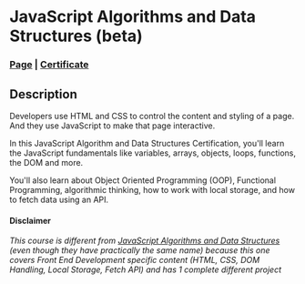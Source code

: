 # JavaScript Algorithms and Data Structures (beta)
### [Page](https://www.freecodecamp.org/learn/javascript-algorithms-and-data-structures-v8/) | [Certificate](https://www.freecodecamp.org/certification/andresgarbarz/javascript-algorithms-and-data-structures-v8)
## Description
Developers use HTML and CSS to control the content and styling of a page. And they use JavaScript to make that page interactive.

In this JavaScript Algorithm and Data Structures Certification, you'll learn the JavaScript fundamentals like variables, arrays, objects, loops, functions, the DOM and more.

You'll also learn about Object Oriented Programming (OOP), Functional Programming, algorithmic thinking, how to work with local storage, and how to fetch data using an API.

#### Disclaimer
*This course is different from [JavaScript Algorithms and Data Structures](https://github.com/andresgarbarz/FreeCodeCamp/tree/main/JS-Algorithms-and-Data-Structures) (even though they have practically the same name) because this one covers Front End Development specific content (HTML, CSS, DOM Handling, Local Storage, Fetch API) and has 1 complete different project*
